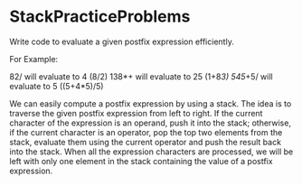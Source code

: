 # StackPracticeProblems

Write code to evaluate a given postfix expression efficiently.

For Example:

82/ will evaluate to 4 (8/2)
138*+ will evaluate to 25 (1+8*3)
545*+5/ will evaluate to 5 ((5+4*5)/5)


We can easily compute a postfix expression by using a stack. 
The idea is to traverse the given postfix expression from left to right. 
If the current character of the expression is an operand, push it into the stack; otherwise, if the current character is an operator, pop the top two elements from the stack, evaluate them using the current operator and push the result back into the stack. 
When all the expression characters are processed, we will be left with only one element in the stack containing the value of a postfix expression.